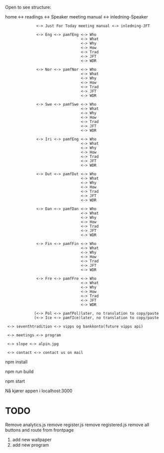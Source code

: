 
Open to see structure: 


home <-> readings <-> Speaker meeting manual <-> inledning-Speaker
                  
                  <-> Just For Today meeting manual <-> inledning-JFT

                  <-> Eng <-> pamfEng <-> Who
                                      <-> What
                                      <-> Why
                                      <-> How
                                      <-> Trad
                                      <-> JFT
                                      <-> WDR
                  
                  <-> Nor <-> pamfNor <-> Who
                                      <-> What
                                      <-> Why
                                      <-> How
                                      <-> Trad
                                      <-> JFT
                                      <-> WDR
                  
                  <-> Swe <-> pamfSwe <-> Who
                                      <-> What
                                      <-> Why
                                      <-> How
                                      <-> Trad
                                      <-> JFT
                                      <-> WDR
                                      
                  <-> Iri <-> pamfEng <-> Who
                                      <-> What
                                      <-> Why
                                      <-> How
                                      <-> Trad
                                      <-> JFT
                                      <-> WDR
                                      
                  <-> Dut <-> pamfDut <-> Who
                                      <-> What
                                      <-> Why
                                      <-> How
                                      <-> Trad
                                      <-> JFT
                                      <-> WDR
                                      
                  <-> Dan <-> pamfDan <-> Who
                                      <-> What
                                      <-> Why
                                      <-> How
                                      <-> Trad
                                      <-> JFT
                                      <-> WDR
                                      
                  <-> Fin <-> pamfFin <-> Who
                                      <-> What
                                      <-> Why
                                      <-> How
                                      <-> Trad
                                      <-> JFT
                                      <-> WDR
                                      
                  <-> Fre <-> pamfFre <-> Who
                                      <-> What
                                      <-> Why
                                      <-> How
                                      <-> Trad
                                      <-> JFT
                                      <-> WDR
                                      
                 (<-> Pol <-> pamfPol)later, no translation to copy/paste
                 (<-> Ice <-> pamfIce)later, no translation to copy/paste
     
     <-> seventhtradition <-> vipps og bankkonto(future vipps api)
     
     <-> meetings <-> program
     
     <-> slope <-> alpin.jpg
     
     <-> contact <-> contact us on mail


npm install

npm run build

npm start

Nå kjører appen i localhost:3000

# TODO
Remove analytics.js
remove register.js
remove registered.js
remove all buttons and route from frontpage

1. add new wallpaper
2. add new program
